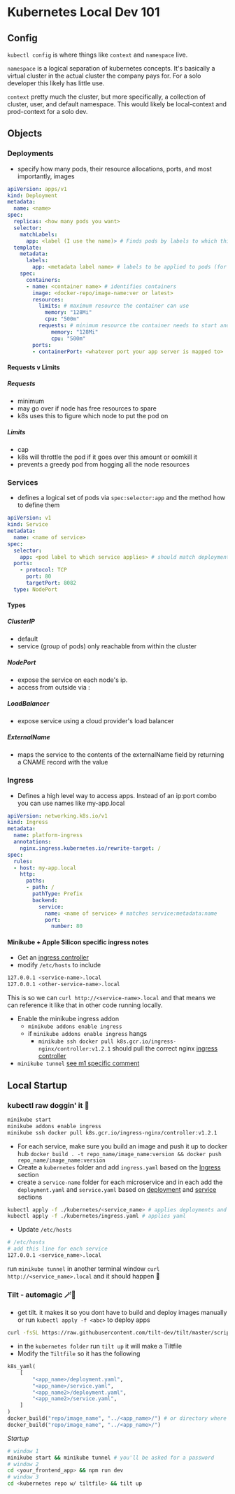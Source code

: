# Kubernetes Local Dev 101
## Config
`kubectl config` is where things like `context` and `namespace` live.

`namespace` is a logical separation of kubernetes concepts. It's basically a virtual cluster in the actual cluster the company pays for. For a solo developer this likely has little use.

`context` pretty much the cluster, but more specifically, a collection of cluster, user, and default namespace. This would likely be local-context and prod-context for a solo dev.

## Objects

### Deployments
- specify how many pods, their resource allocations, ports, and most importantly, images
```yaml
apiVersion: apps/v1
kind: Deployment
metadata:
  name: <name>
spec:
  replicas: <how many pods you want>
  selector:
    matchLabels:
      app: <label (I use the name)> # Finds pods by labels to which this deployment applies
  template:
    metadata:
      labels:
        app: <metadata label name> # labels to be applied to pods (for grouping in services)
    spec:
      containers:
      - name: <container name> # identifies containers
        image: <docker-repo/image-name:ver or latest>
        resources:
          limits: # maximum resource the container can use
            memory: "128Mi"
            cpu: "500m"
          requests: # minimum resource the container needs to start and run
              memory: "128Mi"
              cpu: "500m"
        ports:
        - containerPort: <whatever port your app server is mapped to>
```

#### Requests v Limits
##### Requests
- minimum
- may go over if node has free resources to spare
- k8s uses this to figure which node to put the pod on
##### Limits
- cap
- k8s will throttle the pod if it goes over this amount or oomkill it
- prevents a greedy pod from hogging all the node resources
  
### Services
- defines a logical set of pods via `spec:selector:app` and the method how to define them
```yaml
apiVersion: v1
kind: Service
metadata:
  name: <name of service>
spec:
  selector:
    app: <pod label to which service applies> # should match deployment:spec:template:metadata:labels:app
  ports:
    - protocol: TCP
      port: 80
      targetPort: 8082
  type: NodePort
```
#### Types
##### ClusterIP
- default
- service (group of pods) only reachable from within the cluster
##### NodePort
- expose the service on each node's ip.
- access from outside via <nodeIP>:<nodePort>
##### LoadBalancer
- expose service using a cloud provider's load balancer
##### ExternalName
- maps the service to the contents of the externalName field by returning a CNAME record with the value

### Ingress
- Defines a high level way to access apps. Instead of an ip:port combo you can use names like my-app.local
```yaml
apiVersion: networking.k8s.io/v1
kind: Ingress
metadata:
  name: platform-ingress
  annotations:
    nginx.ingress.kubernetes.io/rewrite-target: /
spec:
  rules:
  - host: my-app.local
    http:
      paths:
      - path: /
        pathType: Prefix
        backend:
          service:
            name: <name of service> # matches service:metadata:name
            port:
              number: 80
```
#### Minikube + Apple Silicon specific ingress notes
- Get an [ingress controller](https://kubernetes.io/docs/concepts/services-networking/ingress-controllers/)
- modify `/etc/hosts` to include
```sh
127.0.0.1 <service-name>.local
127.0.0.1 <other-service-name>.local
```
This is so we can `curl http://<service-name>.local` and that means we can reference it like that in other code running locally.
- Enable the minikube ingress addon
  - `minikube addons enable ingress`
  - if `minikube addons enable ingress` hangs
    - `minikube ssh docker pull k8s.gcr.io/ingress-nginx/controller:v1.2.1` should pull the correct nginx [ingress controller](https://kubernetes.io/docs/concepts/services-networking/ingress-controllers/)
- `minikube tunnel` [see m1 specific comment](https://github.com/kubernetes/minikube/issues/13510#issuecomment-1193160620)

## Local Startup
### kubectl raw doggin' it 🌭
```sh
minikube start
minikube addons enable ingress
minikube ssh docker pull k8s.gcr.io/ingress-nginx/controller:v1.2.1
```
- For each service, make sure you build an image and push it up to docker hub
`docker build . -t repo_name/image_name:version && docker push repo_name/image_name:version`
- Create a `kubernetes` folder and add `ingress.yaml` based on the [Ingress](#ingress) section
- create a `service-name` folder for each microservice and in each add the `deployment.yaml` and `service.yaml` based on [deployment](#deployments) and [service](#services) sections
```sh
kubectl apply -f ./kubernetes/<service_name> # applies deployments and services
kubectl apply -f ./kubernetes/ingress.yaml # applies yaml
```
- Update `/etc/hosts`
```sh
# /etc/hosts
# add this line for each service
127.0.0.1 <service_name>.local 
```
run `minikube tunnel` in another terminal window
`curl http://<service_name>.local` and it should happen 🎉

### Tilt - automagic 🪄🎩
- get tilt. it makes it so you dont have to build and deploy images manually or run `kubectl apply -f <abc>` to deploy apps
```sh
curl -fsSL https://raw.githubusercontent.com/tilt-dev/tilt/master/scripts/install.sh | bash
```
- in the `kubernetes folder` run `tilt up` it will make a Tiltfile
- Modify the `Tiltfile` so it has the following
```python
k8s_yaml(
    [
        "<app_name>/deployment.yaml",
        "<app_name>/service.yaml",
        "<app_name2>/deployment.yaml",
        "<app_name2>/service.yaml",
    ]
)
docker_build("repo/image_name", "../<app_name>/") # or directory where this image's dockerfile lives
docker_build("repo/image_name", "../<app_name>/")
```

*Startup*
```sh
# window 1
minikube start && minikube tunnel # you'll be asked for a password
# window 2
cd <your_frontend_app> && npm run dev
# window 3
cd <kubernetes repo w/ tiltfile> && tilt up
```
